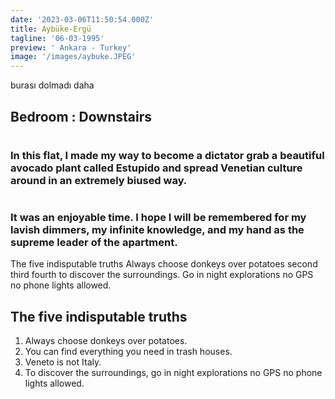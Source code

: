 ```yaml
---
date: '2023-03-06T11:50:54.000Z'
title: Aybüke-Ergü
tagline: '06-03-1995'
preview: ' Ankara - Turkey'
image: '/images/aybuke.JPEG'
---
```


burası dolmadı daha

## Bedroom : Downstairs

#

### In this flat, I made my way to become a dictator grab a beautiful avocado plant called Estupido and spread Venetian culture around in an extremely biused way.

#

### It was an enjoyable time. I hope I will be remembered for my lavish dimmers, my infinite knowledge, and my hand as the supreme leader of the apartment.

The five indisputable truths
Always choose donkeys over potatoes second third fourth to discover the surroundings. Go in night explorations no GPS no phone lights allowed.

## The five indisputable truths

1. Always choose donkeys over potatoes.
2. You can find everything you need in trash houses.
3. Veneto is not Italy.
4. To discover the surroundings, go in night explorations no GPS no phone lights allowed.
